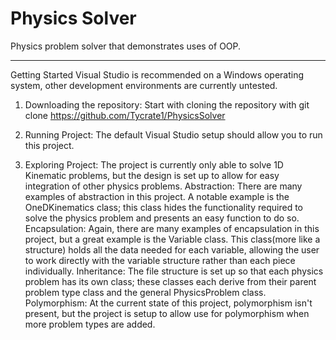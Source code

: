 # Physics Solver
Physics problem solver that demonstrates uses of OOP.

____________________________________________________________________________________________________________________________________________
Getting Started
Visual Studio is recommended on a Windows operating system, other development environments are currently untested.

1. Downloading the repository:
Start with cloning the repository with git clone https://github.com/Tycrate1/PhysicsSolver

2. Running Project:
The default Visual Studio setup should allow you to run this project.

3. Exploring Project:
The project is currently only able to solve 1D Kinematic problems, but the design is set up to allow for easy integration of other physics problems.
  Abstraction: There are many examples of abstraction in this project. A notable example is the OneDKinematics class; this class hides the functionality required to solve the physics problem and presents an easy function to do so.
  Encapsulation: Again, there are many examples of encapsulation in this project, but a great example is the Variable class. This class(more like a structure) holds all the data needed for each variable, allowing the user to work directly with the variable structure rather than each piece individually.
  Inheritance: The file structure is set up so that each physics problem has its own class; these classes each derive from their parent problem type class and the general PhysicsProblem class.
  Polymorphism: At the current state of this project, polymorphism isn't present, but the project is setup to allow use for polymorphism when more problem types are added.
